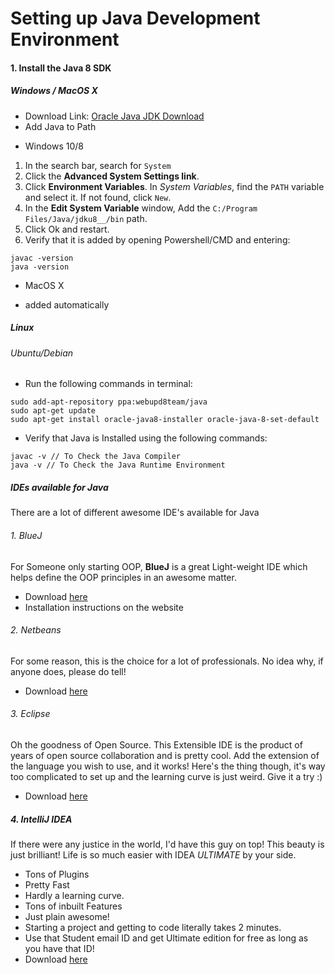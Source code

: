 # Setting up Java Development Environment


#### 1. Install the Java 8 SDK

##### Windows / MacOS X

- Download Link: [Oracle Java JDK Download](http://goo.gl/ZyTjr7)
- Add Java to Path
* Windows 10/8
1. In the search bar, search for `System`
2. Click the **Advanced System Settings link**.
3. Click **Environment Variables**. In *System Variables*, find the `PATH` variable and select it. If not found, click `New`.
4. In the **Edit System Variable** window, Add the `C:/Program Files/Java/jdku8__/bin` path.
5. Click Ok and restart.
6. Verify that it is added by opening Powershell/CMD and entering:

```
javac -version
java -version
```

* MacOS X
- added automatically
##### Linux

###### Ubuntu/Debian
- Run the following commands in terminal:

```
sudo add-apt-repository ppa:webupd8team/java
sudo apt-get update
sudo apt-get install oracle-java8-installer oracle-java-8-set-default
```

- Verify that Java is Installed using the following commands:

```
javac -v // To Check the Java Compiler
java -v // To Check the Java Runtime Environment
```

##### IDEs available for Java

There are a lot of different awesome IDE's available for Java

###### 1. BlueJ
For Someone only starting OOP, **BlueJ** is a great Light-weight IDE which helps define the OOP principles in an awesome matter.
- Download [here](https://bluej.org/)
- Installation instructions on the website

###### 2. Netbeans
For some reason, this is the choice for a lot of professionals. No idea why, if anyone does, please do tell!
- Download [here](https://netbeans.org/downloads/)

###### 3. Eclipse
Oh the goodness of Open Source. This Extensible IDE is the product of years of open source collaboration and is pretty cool. Add the extension of the language you wish to use, and it works!
Here's the thing though, it's way too complicated to set up and the learning curve is just weird. Give it a try :)
- Download [here](http://www.eclipse.org/downloads/packages/eclipse-ide-java-developers/oxygenr)

##### 4. IntelliJ IDEA
If there were any justice in the world, I'd have this guy on top!
This beauty is just brilliant! Life is so much easier with IDEA *ULTIMATE* by your side.
- Tons of Plugins
- Pretty Fast
- Hardly a learning curve.
- Tons of inbuilt Features
- Just plain awesome!
- Starting a project and getting to code literally takes 2 minutes.
- Use that Student email ID and get Ultimate edition for free as long as you have that ID!
- Download [here](https://www.jetbrains.com/idea/)

